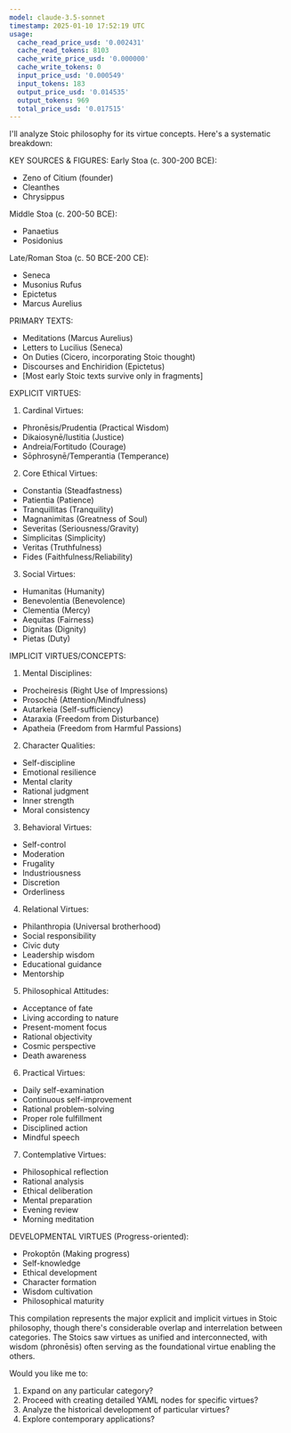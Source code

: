 ```yaml
---
model: claude-3.5-sonnet
timestamp: 2025-01-10 17:52:19 UTC
usage:
  cache_read_price_usd: '0.002431'
  cache_read_tokens: 8103
  cache_write_price_usd: '0.000000'
  cache_write_tokens: 0
  input_price_usd: '0.000549'
  input_tokens: 183
  output_price_usd: '0.014535'
  output_tokens: 969
  total_price_usd: '0.017515'
---
```


I'll analyze Stoic philosophy for its virtue concepts. Here's a systematic breakdown:

KEY SOURCES & FIGURES:
Early Stoa (c. 300-200 BCE):
- Zeno of Citium (founder)
- Cleanthes
- Chrysippus

Middle Stoa (c. 200-50 BCE):
- Panaetius
- Posidonius

Late/Roman Stoa (c. 50 BCE-200 CE):
- Seneca
- Musonius Rufus
- Epictetus
- Marcus Aurelius

PRIMARY TEXTS:
- Meditations (Marcus Aurelius)
- Letters to Lucilius (Seneca)
- On Duties (Cicero, incorporating Stoic thought)
- Discourses and Enchiridion (Epictetus)
- [Most early Stoic texts survive only in fragments]

EXPLICIT VIRTUES:

1. Cardinal Virtues:
- Phronēsis/Prudentia (Practical Wisdom)
- Dikaiosynē/Iustitia (Justice)
- Andreia/Fortitudo (Courage)
- Sōphrosynē/Temperantia (Temperance)

2. Core Ethical Virtues:
- Constantia (Steadfastness)
- Patientia (Patience)
- Tranquillitas (Tranquility)
- Magnanimitas (Greatness of Soul)
- Severitas (Seriousness/Gravity)
- Simplicitas (Simplicity)
- Veritas (Truthfulness)
- Fides (Faithfulness/Reliability)

3. Social Virtues:
- Humanitas (Humanity)
- Benevolentia (Benevolence)
- Clementia (Mercy)
- Aequitas (Fairness)
- Dignitas (Dignity)
- Pietas (Duty)

IMPLICIT VIRTUES/CONCEPTS:

1. Mental Disciplines:
- Procheiresis (Right Use of Impressions)
- Prosochē (Attention/Mindfulness)
- Autarkeia (Self-sufficiency)
- Ataraxia (Freedom from Disturbance)
- Apatheia (Freedom from Harmful Passions)

2. Character Qualities:
- Self-discipline
- Emotional resilience
- Mental clarity
- Rational judgment
- Inner strength
- Moral consistency

3. Behavioral Virtues:
- Self-control
- Moderation
- Frugality
- Industriousness
- Discretion
- Orderliness

4. Relational Virtues:
- Philanthropia (Universal brotherhood)
- Social responsibility
- Civic duty
- Leadership wisdom
- Educational guidance
- Mentorship

5. Philosophical Attitudes:
- Acceptance of fate
- Living according to nature
- Present-moment focus
- Rational objectivity
- Cosmic perspective
- Death awareness

6. Practical Virtues:
- Daily self-examination
- Continuous self-improvement
- Rational problem-solving
- Proper role fulfillment
- Disciplined action
- Mindful speech

7. Contemplative Virtues:
- Philosophical reflection
- Rational analysis
- Ethical deliberation
- Mental preparation
- Evening review
- Morning meditation

DEVELOPMENTAL VIRTUES (Progress-oriented):
- Prokoptōn (Making progress)
- Self-knowledge
- Ethical development
- Character formation
- Wisdom cultivation
- Philosophical maturity

This compilation represents the major explicit and implicit virtues in Stoic philosophy, though there's considerable overlap and interrelation between categories. The Stoics saw virtues as unified and interconnected, with wisdom (phronēsis) often serving as the foundational virtue enabling the others.

Would you like me to:
1. Expand on any particular category?
2. Proceed with creating detailed YAML nodes for specific virtues?
3. Analyze the historical development of particular virtues?
4. Explore contemporary applications?